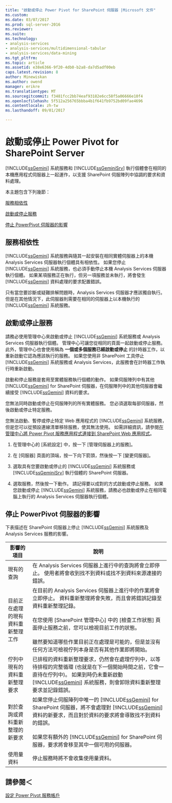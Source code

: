 ```yaml
---
title: "啟動或停止 Power Pivot for SharePoint 伺服器 |Microsoft 文件"
ms.custom: 
ms.date: 03/07/2017
ms.prod: sql-server-2016
ms.reviewer: 
ms.suite: 
ms.technology:
- analysis-services
- analysis-services/multidimensional-tabular
- analysis-services/data-mining
ms.tgt_pltfrm: 
ms.topic: article
ms.assetid: e38e6366-9f20-4db0-b2a8-da7d5adf00eb
caps.latest.revision: 8
author: Minewiskan
ms.author: owend
manager: erikre
ms.translationtype: MT
ms.sourcegitcommit: f3481fcc2bb74eaf93182e6cc58f5a06666e10f4
ms.openlocfilehash: 5f512a256765bbba4b1f641fb9752bd09fae4696
ms.contentlocale: zh-tw
ms.lasthandoff: 09/01/2017

---
```

# <a name="start-or-stop-a-power-pivot-for-sharepoint-server"></a>啟動或停止 Power Pivot for SharePoint Server
  [!INCLUDE[ssGemini](../../includes/ssgemini-md.md)] 系統服務和 [!INCLUDE[ssGeminiSrv](../../includes/ssgeminisrv-md.md)] 執行個體會在相同的本機應用程式伺服器上一起運作，以支援 SharePoint 伺服陣列中協調的要求和資料處理。  
  
 本主題包含下列幾節：  
  
 [服務相依性](#dependencies)  
  
 [啟動或停止服務](#startstop)  
  
 [停止 PowerPivot 伺服器的影響](#effects)  
  
##  <a name="dependencies"></a> 服務相依性  
 [!INCLUDE[ssGemini](../../includes/ssgemini-md.md)] 系統服務與隨其一起安裝在相同實體伺服器上的本機 Analysis Services 伺服器執行個體具有相依性。 如果您停止 [!INCLUDE[ssGemini](../../includes/ssgemini-md.md)] 系統服務，也必須手動停止本機 Analysis Services 伺服器執行個體。 如果某項服務正在執行，但另一項服務並未執行，將會發生 [!INCLUDE[ssGemini](../../includes/ssgemini-md.md)] 資料處理的要求配置錯誤。  
  
 只有當您要診斷或疑難排解問題時，Analysis Services 伺服器才應該獨自執行。 但是在其他情況下，此伺服器則需要在相同的伺服器上以本機執行的 [!INCLUDE[ssGemini](../../includes/ssgemini-md.md)] 系統服務。  
  
##  <a name="startstop"></a> 啟動或停止服務  
 請務必使用管理中心來啟動或停止 [!INCLUDE[ssGemini](../../includes/ssgemini-md.md)] 系統服務或 Analysis Services 伺服器執行個體。 管理中心可讓您從相同的頁面一起啟動或停止服務。 此外，管理中心也會使用稱為 **一個或多個服務已經啟動或停止** 的計時器工作，以重新啟動它認為應該執行的服務。 如果您使用非 SharePoint 工具停止 [!INCLUDE[ssGemini](../../includes/ssgemini-md.md)] 系統服務或 Analysis Services，此服務會在計時器工作執行時重新啟動。  
  
 啟動和停止服務是套用至實體服務執行個體的動作。 如果伺服陣列中有其他 [!INCLUDE[ssGemini](../../includes/ssgemini-md.md)] for SharePoint 伺服器，在伺服陣列中的其他伺服器會繼續接受 [!INCLUDE[ssGemini](../../includes/ssgemini-md.md)] 資料的要求。  
  
 您無法同時啟動或停止在伺服陣列的所有實體服務。 您必須選取每部伺服器，然後啟動或停止特定服務。  
  
 您無法啟動、暫停或停止特定 Web 應用程式的 [!INCLUDE[ssGemini](../../includes/ssgemini-md.md)] 系統服務，但是您可以從預設連線清單移除服務，使其無法使用。 如需詳細資訊，請參閱[在管理中心將 Power Pivot 服務應用程式連接到 SharePoint Web 應用程式](../../analysis-services/power-pivot-sharepoint/connect-power-pivot-service-app-to-sharepoint-web-app-in-ca.md)。  
  
1.  在管理中心的 [系統設定] 中，按一下 [管理伺服器上的服務]。  
  
2.  在 [伺服器] 頁面的頂端，按一下向下箭頭，然後按一下 [變更伺服器]。  
  
3.  選取具有您要啟動或停止的 [!INCLUDE[ssGemini](../../includes/ssgemini-md.md)] 系統服務或 [!INCLUDE[ssGeminiSrv](../../includes/ssgeminisrv-md.md)] 執行個體的 SharePoint 伺服器。  
  
4.  選取服務，然後按一下動作。 請記得要以成對的方式啟動或停止服務。 如果您啟動或停止 [!INCLUDE[ssGemini](../../includes/ssgemini-md.md)] 系統服務，請務必也啟動或停止在相同電腦上執行的 Analysis Services 伺服器執行個體。  
  
##  <a name="effects"></a> 停止 PowerPivot 伺服器的影響  
 下表描述在 SharePoint 伺服器上停止 [!INCLUDE[ssGemini](../../includes/ssgemini-md.md)] 系統服務及 Analysis Services 服務的影響。  
  
|影響的項目|說明|  
|---------------|-----------------|  
|現有的查詢|在 Analysis Services 伺服器上進行中的查詢將會立即停止。 使用者將會收到找不到資料或找不到資料來源連接的錯誤。|  
|目前正在處理的現有資料重新整理工作|在目前的 Analysis Services 伺服器上進行中的作業將會立即停止。 資料重新整理將會失敗，而且會將錯誤記錄至資料重新整理記錄。<br /><br /> 在您使用 [SharePoint 管理中心] 中的 [檢查工作狀態] 頁面停止服務之前，您可以檢視目前工作的狀態。<br /><br /> 雖然要知道哪些作業目前正在處理是可能的，但是並沒有任何方法可檢視佇列本身是否有其他作業即將開始。|  
|佇列中現有的資料重新整理要求|已排程的資料重新整理要求，仍然會在處理佇列中，以等待排程的完整循環 (也就是在下一個開始時間之前，它會一直待在佇列中)。 如果到時仍未重新啟動 [!INCLUDE[ssGemini](../../includes/ssgemini-md.md)] 系統服務，則會卸除資料重新整理要求並記錄錯誤。|  
|對於查詢或資料重新整理的新要求|如果您停止伺服陣列中唯一的 [!INCLUDE[ssGemini](../../includes/ssgemini-md.md)] for SharePoint 伺服器，將不會處理對 [!INCLUDE[ssGemini](../../includes/ssgemini-md.md)] 資料的新要求，而且對於資料的要求將會導致找不到資料的錯誤。<br /><br /> 如果您有額外的 [!INCLUDE[ssGemini](../../includes/ssgemini-md.md)] for SharePoint 伺服器，要求將會移至其中一個可用的伺服器。|  
|使用量資料|停止服務時將不會收集使用量資料。|  
  
## <a name="see-also"></a>請參閱＜  
 [設定 Power Pivot 服務帳戶](../../analysis-services/power-pivot-sharepoint/configure-power-pivot-service-accounts.md)  
  
  

